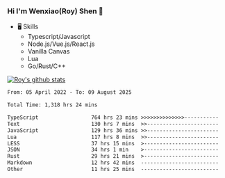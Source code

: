 ### Hi I'm Wenxiao(Roy) Shen 👋
- 🖥 Skills
  - Typescript/Javascript
  - Node.js/Vue.js/React.js
  - Vanilla Canvas
  - Lua
  - Go/Rust/C++

[![Roy's github stats](https://github-readme-stats.vercel.app/api?username=RoyShen12&show_icons=true&theme=radical&hide=prs,contribs)](https://github.com/anuraghazra/github-readme-stats)
<!--START_SECTION:waka-->

```txt
From: 05 April 2022 - To: 09 August 2025

Total Time: 1,318 hrs 24 mins

TypeScript                 764 hrs 23 mins >>>>>>>>>>>>>>-----------   57.48 %
Text                       130 hrs 7 mins  >>-----------------------   09.79 %
JavaScript                 129 hrs 36 mins >>-----------------------   09.75 %
Lua                        117 hrs 8 mins  >>-----------------------   08.81 %
LESS                       37 hrs 15 mins  >------------------------   02.80 %
JSON                       34 hrs 1 min    >------------------------   02.56 %
Rust                       29 hrs 21 mins  >------------------------   02.21 %
Markdown                   12 hrs 42 mins  -------------------------   00.96 %
Other                      11 hrs 25 mins  -------------------------   00.86 %
```

<!--END_SECTION:waka-->
